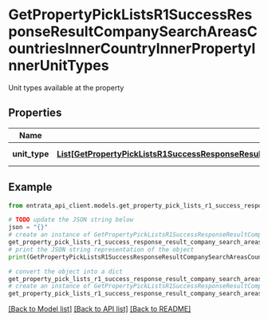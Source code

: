 # GetPropertyPickListsR1SuccessResponseResultCompanySearchAreasCountriesInnerCountryInnerPropertyInnerUnitTypes

Unit types available at the property

## Properties

Name | Type | Description | Notes
------------ | ------------- | ------------- | -------------
**unit_type** | [**List[GetPropertyPickListsR1SuccessResponseResultCompanySearchAreasCountriesInnerCountryInnerPropertyInnerUnitTypesUnitTypeInner]**](GetPropertyPickListsR1SuccessResponseResultCompanySearchAreasCountriesInnerCountryInnerPropertyInnerUnitTypesUnitTypeInner.md) | List of unit types | 

## Example

```python
from entrata_api_client.models.get_property_pick_lists_r1_success_response_result_company_search_areas_countries_inner_country_inner_property_inner_unit_types import GetPropertyPickListsR1SuccessResponseResultCompanySearchAreasCountriesInnerCountryInnerPropertyInnerUnitTypes

# TODO update the JSON string below
json = "{}"
# create an instance of GetPropertyPickListsR1SuccessResponseResultCompanySearchAreasCountriesInnerCountryInnerPropertyInnerUnitTypes from a JSON string
get_property_pick_lists_r1_success_response_result_company_search_areas_countries_inner_country_inner_property_inner_unit_types_instance = GetPropertyPickListsR1SuccessResponseResultCompanySearchAreasCountriesInnerCountryInnerPropertyInnerUnitTypes.from_json(json)
# print the JSON string representation of the object
print(GetPropertyPickListsR1SuccessResponseResultCompanySearchAreasCountriesInnerCountryInnerPropertyInnerUnitTypes.to_json())

# convert the object into a dict
get_property_pick_lists_r1_success_response_result_company_search_areas_countries_inner_country_inner_property_inner_unit_types_dict = get_property_pick_lists_r1_success_response_result_company_search_areas_countries_inner_country_inner_property_inner_unit_types_instance.to_dict()
# create an instance of GetPropertyPickListsR1SuccessResponseResultCompanySearchAreasCountriesInnerCountryInnerPropertyInnerUnitTypes from a dict
get_property_pick_lists_r1_success_response_result_company_search_areas_countries_inner_country_inner_property_inner_unit_types_from_dict = GetPropertyPickListsR1SuccessResponseResultCompanySearchAreasCountriesInnerCountryInnerPropertyInnerUnitTypes.from_dict(get_property_pick_lists_r1_success_response_result_company_search_areas_countries_inner_country_inner_property_inner_unit_types_dict)
```
[[Back to Model list]](../README.md#documentation-for-models) [[Back to API list]](../README.md#documentation-for-api-endpoints) [[Back to README]](../README.md)


